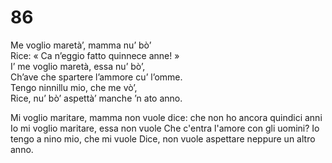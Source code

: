 # 86
  
Me voglio maretà’, mamma nu’ bò’  
Rice: « Ca n’eggio fatto quinnece anne! »  
I’ me voglio maretà, essa nu’ bò’,  
Ch’ave che spartere l’ammore cu’ l’omme.  
Tengo ninnillu mio, che me vò’,  
Rice, nu’ bò’ aspettà’ manche ’n ato anno.

Mi voglio maritare, mamma non vuole
dice: che non ho ancora quindici anni
Io mi voglio maritare, essa non vuole
Che c'entra l'amore con gli uomini?
Io tengo a nino mio, che mi vuole
Dice, non vuole aspettare neppure un altro anno.
